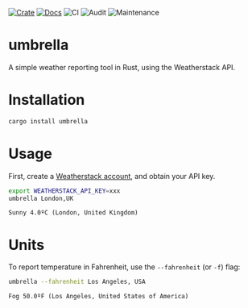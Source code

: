 [![Crate](https://img.shields.io/crates/v/umbrella.svg)](https://crates.io/crates/umbrella)
[![Docs](https://docs.rs/umbrella/badge.svg)](https://docs.rs/umbrella)
![CI](https://github.com/bitfield/umbrella/actions/workflows/ci.yml/badge.svg)
![Audit](https://github.com/bitfield/umbrella/actions/workflows/audit.yml/badge.svg)
![Maintenance](https://img.shields.io/badge/maintenance-actively--developed-brightgreen.svg)

# umbrella

A simple weather reporting tool in Rust, using the Weatherstack API.

# Installation

```sh
cargo install umbrella
```

# Usage

First, create a [Weatherstack account](https://weatherstack.com/signup/free), and obtain your API key.

```sh
export WEATHERSTACK_API_KEY=xxx
umbrella London,UK
```

```
Sunny 4.0ºC (London, United Kingdom)
```

# Units

To report temperature in Fahrenheit, use the `--fahrenheit` (or `-f`) flag:

```sh
umbrella --fahrenheit Los Angeles, USA
```

```
Fog 50.0ºF (Los Angeles, United States of America)
```
